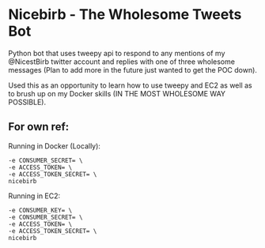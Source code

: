 # Nicebirb - The Wholesome Tweets Bot

Python bot that uses tweepy api to respond to any mentions of my @NicestBirb twitter account and replies with one of three wholesome messages (Plan to add more in the future just wanted to get the POC down).

Used this as an opportunity to learn how to use tweepy and EC2 as well as to brush up on my Docker skills (IN THE MOST WHOLESOME WAY POSSIBLE).

## For own ref:

Running in Docker (Locally):
```docker run -it -e CONSUMER_KEY= \
-e CONSUMER_SECRET= \
-e ACCESS_TOKEN= \
-e ACCESS_TOKEN_SECRET= \
nicebirb
```

Running in EC2:
```docker run -d --restart always \
-e CONSUMER_KEY= \
-e CONSUMER_SECRET= \
-e ACCESS_TOKEN= \
-e ACCESS_TOKEN_SECRET= \
nicebirb
```
